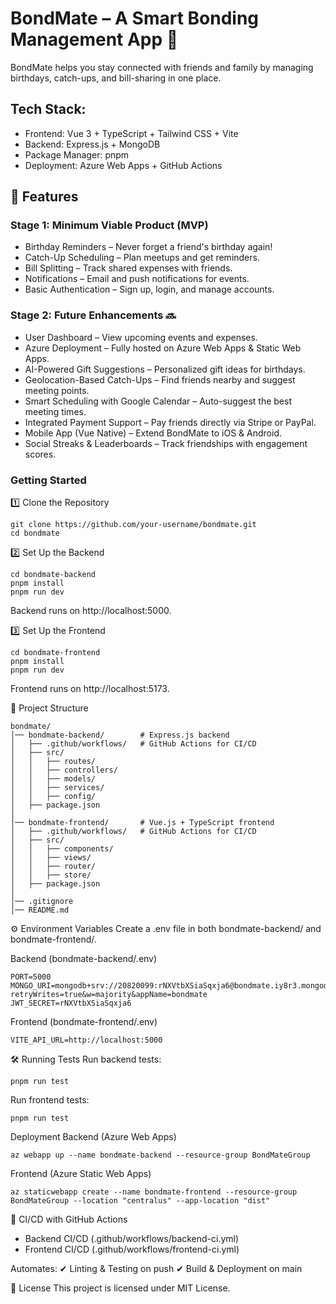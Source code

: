 # BondMate – A Smart Bonding Management App 🤝
BondMate helps you stay connected with friends and family by managing birthdays, catch-ups, and bill-sharing in one place.

## Tech Stack:
- Frontend: Vue 3 + TypeScript + Tailwind CSS + Vite
- Backend: Express.js + MongoDB
- Package Manager: pnpm
- Deployment: Azure Web Apps + GitHub Actions

## 📌 Features
### Stage 1: Minimum Viable Product (MVP)
- Birthday Reminders – Never forget a friend's birthday again!
- Catch-Up Scheduling – Plan meetups and get reminders.
- Bill Splitting – Track shared expenses with friends.
- Notifications – Email and push notifications for events.
- Basic Authentication – Sign up, login, and manage accounts.


### Stage 2: Future Enhancements 🔜
- User Dashboard – View upcoming events and expenses.
- Azure Deployment – Fully hosted on Azure Web Apps & Static Web Apps.
- AI-Powered Gift Suggestions – Personalized gift ideas for birthdays.
- Geolocation-Based Catch-Ups – Find friends nearby and suggest meeting points.
- Smart Scheduling with Google Calendar – Auto-suggest the best meeting times.
- Integrated Payment Support – Pay friends directly via Stripe or PayPal.
- Mobile App (Vue Native) – Extend BondMate to iOS & Android.
- Social Streaks & Leaderboards – Track friendships with engagement scores.

### Getting Started
1️⃣ Clone the Repository
```
git clone https://github.com/your-username/bondmate.git
cd bondmate
```
2️⃣ Set Up the Backend
```
cd bondmate-backend
pnpm install
pnpm run dev
```
Backend runs on http://localhost:5000.

3️⃣ Set Up the Frontend
```
cd bondmate-frontend
pnpm install
pnpm run dev
```

Frontend runs on http://localhost:5173.

🔹 Project Structure
```
bondmate/
│── bondmate-backend/        # Express.js backend
│   ├── .github/workflows/   # GitHub Actions for CI/CD
│   ├── src/
│   │   ├── routes/
│   │   ├── controllers/
│   │   ├── models/
│   │   ├── services/
│   │   ├── config/
│   ├── package.json
│
│── bondmate-frontend/       # Vue.js + TypeScript frontend
│   ├── .github/workflows/   # GitHub Actions for CI/CD
│   ├── src/
│   │   ├── components/
│   │   ├── views/
│   │   ├── router/
│   │   ├── store/
│   ├── package.json
│
│── .gitignore
│── README.md
```
⚙️ Environment Variables
Create a .env file in both bondmate-backend/ and bondmate-frontend/.

Backend (bondmate-backend/.env)
```
PORT=5000
MONGO_URI=mongodb+srv://20820099:rNXVtbXSiaSqxja6@bondmate.iy8r3.mongodb.net/?retryWrites=true&w=majority&appName=bondmate
JWT_SECRET=rNXVtbXSiaSqxja6
```

Frontend (bondmate-frontend/.env)

```
VITE_API_URL=http://localhost:5000
```
🛠️ Running Tests
Run backend tests:

```
pnpm run test
```
Run frontend tests:

```
pnpm run test
```
Deployment
Backend (Azure Web Apps)

```
az webapp up --name bondmate-backend --resource-group BondMateGroup
```
Frontend (Azure Static Web Apps)

```
az staticwebapp create --name bondmate-frontend --resource-group BondMateGroup --location "centralus" --app-location "dist"
```
📌 CI/CD with GitHub Actions
- Backend CI/CD (.github/workflows/backend-ci.yml)
- Frontend CI/CD (.github/workflows/frontend-ci.yml)

Automates: ✔ Linting & Testing on push
✔ Build & Deployment on main

📜 License
This project is licensed under MIT License.